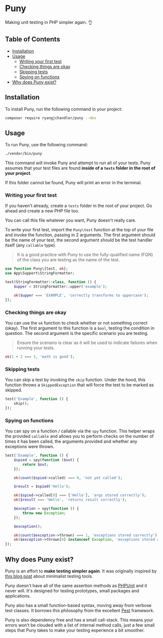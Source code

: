 # Puny

Making unit testing in PHP simpler again. 👌

## Table of Contents

* [Installation](#installation)
* [Usage](#usage)
    * [Writing your first test](#writing-your-first-test)
    * [Checking things are okay](#checking-things-are-okay)
    * [Skipping tests](#skipping-tests)
    * [Spying on functions](#spying-on-functions)
* [Why does Puny exist?](#why-does-puny-exist)

## Installation

To install Puny, run the following command in your project:

```bash
composer require ryangjchandler/puny --dev
```

## Usage

To run Puny, use the following command:

```bash
./vendor/bin/puny
```

This command will invoke Puny and attempt to run all of your tests. Puny assumes that your test files are found **inside of a `tests` folder in the root of your project**.

If this folder cannot be found, Puny will print an error in the terminal.

### Writing your first test

If you haven't already, create a `tests` folder in the root of your project. Go ahead and create a new PHP file too.

You can call this file whatever you want, Puny doesn't really care.

To write your first test, import the `Puny\test` function at the top of your file and invoke the function, passing in 2 arguments. The first argument should be the name of your test, the second argument should be the test handler itself (any `callable` type).

> It is a good practice with Puny to use the fully-qualified name (FQN) of the class you are testing as the name of the test.

```php
use function Puny\{test, ok};
use App\Support\StringFormatter;

test(StringFormatter::class, function () {
    $upper = StringFormatter::upper('example');

    ok($upper === 'EXAMPLE', 'correctly transforms to uppercase');
});
```

### Checking things are okay

You can use the `ok` function to check whether or not something correct (okay). The first argument to this function is a `bool`, testing the condition in question. The second argument is the specific scenario you are testing.

> Ensure the scenario is clear as it will be used to indicate failures when running your tests.

```php
ok(1 + 2 === 3, 'math is good');
```

### Skipping tests

You can skip a test by invoking the `skip` function. Under the hood, this function throws a `SkippedException` that will force the test to be marked as skipped.

```php
test('Example', function () {
    skip();
});
```

### Spying on functions

You can spy on a function / callable via the `spy` function. This helper wraps the provided `callable` and allows you to perform checks on the number of times it has been called, the arguments provided and whether any exceptions were thrown.

```php
test('Example', function () {
    $spied = spy(function ($out) {
        return $out;
    });

    ok(count($spied->called) === 0, 'not yet called');

    $result = $spied('Hello');

    ok($spied->called[0] === ['Hello'], 'args stored correctly');
    ok($result === 'Hello', 'returns result correctly');

    $exception = spy(function () {
        throw new Exception;
    });

    $exception();

    ok(count($exception->thrown) === 1, 'exceptions stored correctly');
    ok($exception->thrown[0] instanceof Exception, 'exceptions stored are objects');
});
```

## Why does Puny exist?

Puny is an effort to **make testing simpler again**. It was originally inspired by [this blog post](https://zserge.com/posts/minimal-testing/) about minimalist testing tools.
 
Puny doesn't have all of the same assertion methods as [PHPUnit](https://phpunit.de/) and it never will. It's designed for testing prototypes, small packages and applications. 

Puny also has a small function-based syntax, moving away from verbose test classes. It borrows this philosophy from the excellent [Pest](https://pestphp.com/) framework.

Puny is also dependency free and has a small call-stack. This means your errors won't be clouded with a list of internal method calls, just a few small steps that Puny takes to make your testing experience a bit smoother.
